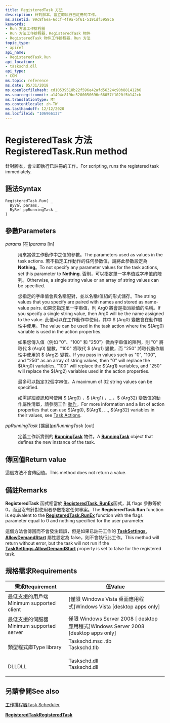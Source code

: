 ```yaml
---
title: RegisteredTask 方法
description: 針對腳本，會立即執行已註冊的工作。
ms.assetid: 99c8f6ea-6dcf-4f9a-bf61-5191df5958c6
keywords:
- Run 方法工作排程器
- Run 方法工作排程器，RegisteredTask 物件
- RegisteredTask 物件工作排程器，Run 方法
topic_type:
- apiref
api_name:
- RegisteredTask.Run
api_location:
- taskschd.dll
api_type:
- COM
ms.topic: reference
ms.date: 05/31/2018
ms.openlocfilehash: cd10539518b22f596e42afd56324c90b881412b6
ms.sourcegitcommit: a1494c819bc5200050696e66057f1020f5b142cb
ms.translationtype: MT
ms.contentlocale: zh-TW
ms.lasthandoff: 12/12/2020
ms.locfileid: "106966137"
---
```

# <a name="registeredtaskrun-method"></a><span data-ttu-id="8465e-106">RegisteredTask 方法</span><span class="sxs-lookup"><span data-stu-id="8465e-106">RegisteredTask.Run method</span></span>

<span data-ttu-id="8465e-107">針對腳本，會立即執行已註冊的工作。</span><span class="sxs-lookup"><span data-stu-id="8465e-107">For scripting, runs the registered task immediately.</span></span>

## <a name="syntax"></a><span data-ttu-id="8465e-108">語法</span><span class="sxs-lookup"><span data-stu-id="8465e-108">Syntax</span></span>


```VB
RegisteredTask.Run( _
  ByVal params, _
  ByRef ppRunningTask _
)
```



## <a name="parameters"></a><span data-ttu-id="8465e-109">參數</span><span class="sxs-lookup"><span data-stu-id="8465e-109">Parameters</span></span>

<dl> <dt>

<span data-ttu-id="8465e-110">*params* \[在\]</span><span class="sxs-lookup"><span data-stu-id="8465e-110">*params* \[in\]</span></span>
</dt> <dd>

<span data-ttu-id="8465e-111">用來當做工作動作中之值的參數。</span><span class="sxs-lookup"><span data-stu-id="8465e-111">The parameters used as values in the task actions.</span></span> <span data-ttu-id="8465e-112">若不指定工作動作的任何參數值，請將此參數設定為 **Nothing**。</span><span class="sxs-lookup"><span data-stu-id="8465e-112">To not specify any parameter values for the task actions, set this parameter to **Nothing**.</span></span> <span data-ttu-id="8465e-113">否則，可以指定單一字串值或字串值的陣列。</span><span class="sxs-lookup"><span data-stu-id="8465e-113">Otherwise, a single string value or an array of string values can be specified.</span></span>

<span data-ttu-id="8465e-114">您指定的字串值會與名稱配對，並以名稱/值組的形式儲存。</span><span class="sxs-lookup"><span data-stu-id="8465e-114">The string values that you specify are paired with names and stored as name-value pairs.</span></span> <span data-ttu-id="8465e-115">如果您指定單一字串值，則 Arg0 將會是指派給值的名稱。</span><span class="sxs-lookup"><span data-stu-id="8465e-115">If you specify a single string value, then Arg0 will be the name assigned to the value.</span></span> <span data-ttu-id="8465e-116">此值可以在工作動作中使用，其中 $ (Arg0) 變數會在動作屬性中使用。</span><span class="sxs-lookup"><span data-stu-id="8465e-116">The value can be used in the task action where the $(Arg0) variable is used in the action properties.</span></span>

<span data-ttu-id="8465e-117">如果您傳入值（例如 "0"、"100" 和 "250"）做為字串值的陣列，則 "0" 將取代 $ (Arg0) 變數，"100" 將取代 $ (Arg1) 變數，而 "250" 將取代動作屬性中使用的 $ (Arg2) 變數。</span><span class="sxs-lookup"><span data-stu-id="8465e-117">If you pass in values such as "0", "100", and "250" as an array of string values, then "0" will replace the $(Arg0) variables, "100" will replace the $(Arg1) variables, and "250" will replace the $(Arg2) variables used in the action properties.</span></span>

<span data-ttu-id="8465e-118">最多可以指定32個字串值。</span><span class="sxs-lookup"><span data-stu-id="8465e-118">A maximum of 32 string values can be specified.</span></span>

<span data-ttu-id="8465e-119">如需詳細資訊和可使用 $ (Arg0) ，$ (Arg1) ，...，$ (Arg32) 變數值的動作屬性清單，請參閱工作 [動作](task-actions.md)。</span><span class="sxs-lookup"><span data-stu-id="8465e-119">For more information and a list of action properties that can use $(Arg0), $(Arg1), ..., $(Arg32) variables in their values, see [Task Actions](task-actions.md).</span></span>

</dd> <dt>

<span data-ttu-id="8465e-120">*ppRunningTask* \[擴展\]</span><span class="sxs-lookup"><span data-stu-id="8465e-120">*ppRunningTask* \[out\]</span></span>
</dt> <dd>

<span data-ttu-id="8465e-121">定義工作新實例的 [**RunningTask**](runningtask.md) 物件。</span><span class="sxs-lookup"><span data-stu-id="8465e-121">A [**RunningTask**](runningtask.md) object that defines the new instance of the task.</span></span>

</dd> </dl>

## <a name="return-value"></a><span data-ttu-id="8465e-122">傳回值</span><span class="sxs-lookup"><span data-stu-id="8465e-122">Return value</span></span>

<span data-ttu-id="8465e-123">這個方法不會傳回值。</span><span class="sxs-lookup"><span data-stu-id="8465e-123">This method does not return a value.</span></span>

## <a name="remarks"></a><span data-ttu-id="8465e-124">備註</span><span class="sxs-lookup"><span data-stu-id="8465e-124">Remarks</span></span>

<span data-ttu-id="8465e-125">**RegisteredTask** 函式相當於 [**RegisteredTask. RunEx**](registeredtask-runex.md)函式，其 flags 參數等於0，而且沒有針對使用者參數指定任何專案。</span><span class="sxs-lookup"><span data-stu-id="8465e-125">The **RegisteredTask.Run** function is equivalent to the [**RegisteredTask.RunEx**](registeredtask-runex.md) function with the flags parameter equal to 0 and nothing specified for the user parameter.</span></span>

<span data-ttu-id="8465e-126">這個方法會傳回而不會發生錯誤，但是如果已註冊工作的 [**TaskSettings. AllowDemandStart**](tasksettings-allowdemandstart.md) 屬性設定為 false，則不會執行此工作。</span><span class="sxs-lookup"><span data-stu-id="8465e-126">This method will return without error, but the task will not run if the [**TaskSettings.AllowDemandStart**](tasksettings-allowdemandstart.md) property is set to false for the registered task.</span></span>

## <a name="requirements"></a><span data-ttu-id="8465e-127">規格需求</span><span class="sxs-lookup"><span data-stu-id="8465e-127">Requirements</span></span>



| <span data-ttu-id="8465e-128">需求</span><span class="sxs-lookup"><span data-stu-id="8465e-128">Requirement</span></span> | <span data-ttu-id="8465e-129">值</span><span class="sxs-lookup"><span data-stu-id="8465e-129">Value</span></span> |
|-------------------------------------|-----------------------------------------------------------------------------------------|
| <span data-ttu-id="8465e-130">最低支援的用戶端</span><span class="sxs-lookup"><span data-stu-id="8465e-130">Minimum supported client</span></span><br/> | <span data-ttu-id="8465e-131">\[僅限 Windows Vista 桌面應用程式\]</span><span class="sxs-lookup"><span data-stu-id="8465e-131">Windows Vista \[desktop apps only\]</span></span><br/>                                          |
| <span data-ttu-id="8465e-132">最低支援的伺服器</span><span class="sxs-lookup"><span data-stu-id="8465e-132">Minimum supported server</span></span><br/> | <span data-ttu-id="8465e-133">僅限 Windows Server 2008 \[ desktop 應用程式\]</span><span class="sxs-lookup"><span data-stu-id="8465e-133">Windows Server 2008 \[desktop apps only\]</span></span><br/>                                    |
| <span data-ttu-id="8465e-134">類型程式庫</span><span class="sxs-lookup"><span data-stu-id="8465e-134">Type library</span></span><br/>             | <dl> <span data-ttu-id="8465e-135"><dt>Taskschd.msc .tlb</dt></span><span class="sxs-lookup"><span data-stu-id="8465e-135"><dt>Taskschd.tlb</dt></span></span> </dl> |
| <span data-ttu-id="8465e-136">DLL</span><span class="sxs-lookup"><span data-stu-id="8465e-136">DLL</span></span><br/>                      | <dl> <span data-ttu-id="8465e-137"><dt>Taskschd.dll</dt></span><span class="sxs-lookup"><span data-stu-id="8465e-137"><dt>Taskschd.dll</dt></span></span> </dl> |



## <a name="see-also"></a><span data-ttu-id="8465e-138">另請參閱</span><span class="sxs-lookup"><span data-stu-id="8465e-138">See also</span></span>

<dl> <dt>

[<span data-ttu-id="8465e-139">工作排程器</span><span class="sxs-lookup"><span data-stu-id="8465e-139">Task Scheduler</span></span>](task-scheduler-start-page.md)
</dt> <dt>

[<span data-ttu-id="8465e-140">**RegisteredTask**</span><span class="sxs-lookup"><span data-stu-id="8465e-140">**RegisteredTask**</span></span>](registeredtask.md)
</dt> </dl>

 

 






